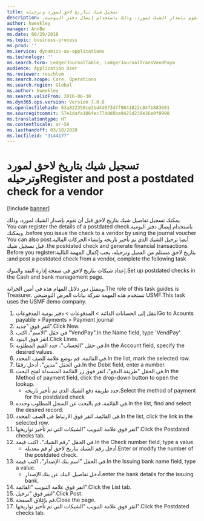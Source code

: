```yaml
---
title: تسجيل شيك بتاريخ لاحق لمورد وترحيله
description: يمكنك تسجيل تفاصيل شيك بتاريخ لاحق قبل أن تقوم بإصدار الشيك لمورد، وذلك باستخدام ‏‫إيصال دفتر اليومية.
author: kweekley
manager: AnnBe
ms.date: 08/29/2018
ms.topic: business-process
ms.prod: ''
ms.service: dynamics-ax-applications
ms.technology: ''
ms.search.form: LedgerJournalTable, LedgerJournalTransVendPaym
audience: Application User
ms.reviewer: roschlom
ms.search.scope: Core, Operations
ms.search.region: Global
ms.author: kweekley
ms.search.validFrom: 2016-06-30
ms.dyn365.ops.version: Version 7.0.0
ms.openlocfilehash: 63a822350ce2bd4d673d7f9841822c84fb883601
ms.sourcegitcommit: 57e1dafa186fec77ddd8ba9425d238e36e0f0998
ms.translationtype: HT
ms.contentlocale: ar-SA
ms.lasthandoff: 03/18/2020
ms.locfileid: "3144177"
---
```

# <a name="register-and-post-a-postdated-check-for-a-vendor"></a><span data-ttu-id="470ab-103">تسجيل شيك بتاريخ لاحق لمورد وترحيله</span><span class="sxs-lookup"><span data-stu-id="470ab-103">Register and post a postdated check for a vendor</span></span>

[!include [banner](../../includes/banner.md)]

<span data-ttu-id="470ab-104">يمكنك تسجيل تفاصيل شيك بتاريخ لاحق قبل أن تقوم بإصدار الشيك لمورد، وذلك باستخدام ‏‫إيصال دفتر اليومية.</span><span class="sxs-lookup"><span data-stu-id="470ab-104">You can register the details of a postdated check before you issue the check to a vendor by using the journal voucher.</span></span> <span data-ttu-id="470ab-105">ويمكنك أيضا ترحيل الشيك الذي تم تأخير تاريخه وإنشاء الحركات المالية.</span><span class="sxs-lookup"><span data-stu-id="470ab-105">You can also post the postdated check and generate financial transactions.</span></span> <span data-ttu-id="470ab-106">قبل تسجيل شيك بتاريخ لاحق مستلم من العميل وترحيله، يجب إكمال المهمة التالية:</span><span class="sxs-lookup"><span data-stu-id="470ab-106">Before you register and post a postdated check from a vendor, complete the following task:</span></span> 

<span data-ttu-id="470ab-107">إعداد شيكات بتاريخ لاحق‬ في صفحة إدارة النقد والبنوك.</span><span class="sxs-lookup"><span data-stu-id="470ab-107">Set up postdated checks in the Cash and bank management page.</span></span> 



<span data-ttu-id="470ab-108">ويتمثل دور دلائل المهام هذه في أمين الخزانة.</span><span class="sxs-lookup"><span data-stu-id="470ab-108">The role of this task guides is Treasurer.</span></span> <span data-ttu-id="470ab-109">تستخدم هذه المهمة شركة بيانات العرض التوضيحي USMF.</span><span class="sxs-lookup"><span data-stu-id="470ab-109">This task uses the USMF demo company.</span></span>

1. <span data-ttu-id="470ab-110">انتقل إلى الحسابات الدائنة > المدفوعات > دفتر يومية المدفوعات‬‬</span><span class="sxs-lookup"><span data-stu-id="470ab-110">Go to Acounts payable > Payments > Payment journal</span></span>
2. <span data-ttu-id="470ab-111">انقر فوق "جديد".</span><span class="sxs-lookup"><span data-stu-id="470ab-111">Click New.</span></span>
3. <span data-ttu-id="470ab-112">في حقل "الاسم"، اكتب "VendPay".</span><span class="sxs-lookup"><span data-stu-id="470ab-112">In the Name field, type 'VendPay'.</span></span>
4. <span data-ttu-id="470ab-113">انقر فوق البنود.</span><span class="sxs-lookup"><span data-stu-id="470ab-113">Click Lines.</span></span>
5. <span data-ttu-id="470ab-114">في حقل "الحساب"، حدد القيم المطلوبة.</span><span class="sxs-lookup"><span data-stu-id="470ab-114">In the Account field, specify the desired values.</span></span>
6. <span data-ttu-id="470ab-115">في القائمة، قم بوضع علامة للصف المحدد.</span><span class="sxs-lookup"><span data-stu-id="470ab-115">In the list, mark the selected row.</span></span>
7. <span data-ttu-id="470ab-116">في الحقل "مدين"، أدخل رقمًا.</span><span class="sxs-lookup"><span data-stu-id="470ab-116">In the Debit field, enter a number.</span></span>
8. <span data-ttu-id="470ab-117">في الحقل "طريقة الدفع"، انقر فوق زر القائمة المنسدلة لفتح البحث.</span><span class="sxs-lookup"><span data-stu-id="470ab-117">In the Method of payment field, click the drop-down button to open the lookup.</span></span>
    * <span data-ttu-id="470ab-118">حدد طريقة دفع الشيك الذي تم تأخير تاريخه.</span><span class="sxs-lookup"><span data-stu-id="470ab-118">Select the method of payment for the postdated check</span></span>  
9. <span data-ttu-id="470ab-119">في القائمة، قم بالبحث عن السجل المطلوب وحدده.</span><span class="sxs-lookup"><span data-stu-id="470ab-119">In the list, find and select the desired record.</span></span>
10. <span data-ttu-id="470ab-120">في القائمة، انقر فوق الارتباط في الصف المحدد.</span><span class="sxs-lookup"><span data-stu-id="470ab-120">In the list, click the link in the selected row.</span></span>
11. <span data-ttu-id="470ab-121">انقر فوق علامة التبويب "الشيكات التي تم تأخير تواريخها".</span><span class="sxs-lookup"><span data-stu-id="470ab-121">Click the Postdated checks tab.</span></span>
12. <span data-ttu-id="470ab-122">في الحقل "رقم الشيك"، اكتب قيمة.</span><span class="sxs-lookup"><span data-stu-id="470ab-122">In the Check number field, type a value.</span></span>
    * <span data-ttu-id="470ab-123">أدخل رقم الشيك بتاريخ لاحق أو قم بتعديله.</span><span class="sxs-lookup"><span data-stu-id="470ab-123">Enter or modify the number of the postdated check.</span></span>  
13. <span data-ttu-id="470ab-124">في الحقل "اسم بنك الإصدار"، اكتب قيمة.</span><span class="sxs-lookup"><span data-stu-id="470ab-124">In the Issuing bank name field, type a value.</span></span>
    * <span data-ttu-id="470ab-125">أدخل تفاصيل البنك عن بنك الإصدار.</span><span class="sxs-lookup"><span data-stu-id="470ab-125">enter the bank details for the issuing bank.</span></span>  
14. <span data-ttu-id="470ab-126">انقر فوق علامة التبويب "القائمة".</span><span class="sxs-lookup"><span data-stu-id="470ab-126">Click the List tab.</span></span>
15. <span data-ttu-id="470ab-127">انقر فوق "ترحيل".</span><span class="sxs-lookup"><span data-stu-id="470ab-127">Click Post.</span></span>
16. <span data-ttu-id="470ab-128">قم بإغلاق الصفحة.</span><span class="sxs-lookup"><span data-stu-id="470ab-128">Close the page.</span></span>
17. <span data-ttu-id="470ab-129">انقر فوق علامة التبويب "الشيكات التي تم تأخير تواريخها".</span><span class="sxs-lookup"><span data-stu-id="470ab-129">Click the Postdated checks tab.</span></span>

